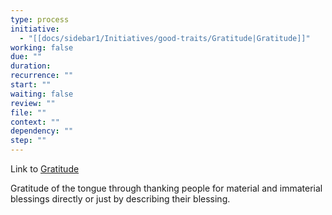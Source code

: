 ```yaml
---
type: process
initiative:
  - "[[docs/sidebar1/Initiatives/good-traits/Gratitude|Gratitude]]"
working: false
due: ""
duration: 
recurrence: ""
start: ""
waiting: false
review: ""
file: ""
context: ""
dependency: ""
step: ""
---
```


Link to [Gratitude](docs/sidebar1/Initiatives/good-traits/Gratitude.md)

Gratitude of the tongue through thanking people for material and immaterial blessings directly or just by describing their blessing.
